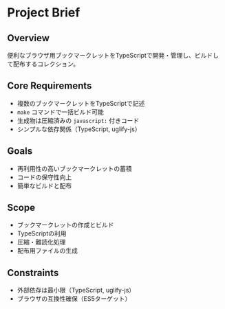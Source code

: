 # Project Brief

## Overview
便利なブラウザ用ブックマークレットをTypeScriptで開発・管理し、ビルドして配布するコレクション。

## Core Requirements
- 複数のブックマークレットをTypeScriptで記述
- `make` コマンドで一括ビルド可能
- 生成物は圧縮済みの `javascript:` 付きコード
- シンプルな依存関係（TypeScript, uglify-js）

## Goals
- 再利用性の高いブックマークレットの蓄積
- コードの保守性向上
- 簡単なビルドと配布

## Scope
- ブックマークレットの作成とビルド
- TypeScriptの利用
- 圧縮・難読化処理
- 配布用ファイルの生成

## Constraints
- 外部依存は最小限（TypeScript, uglify-js）
- ブラウザの互換性確保（ES5ターゲット）
